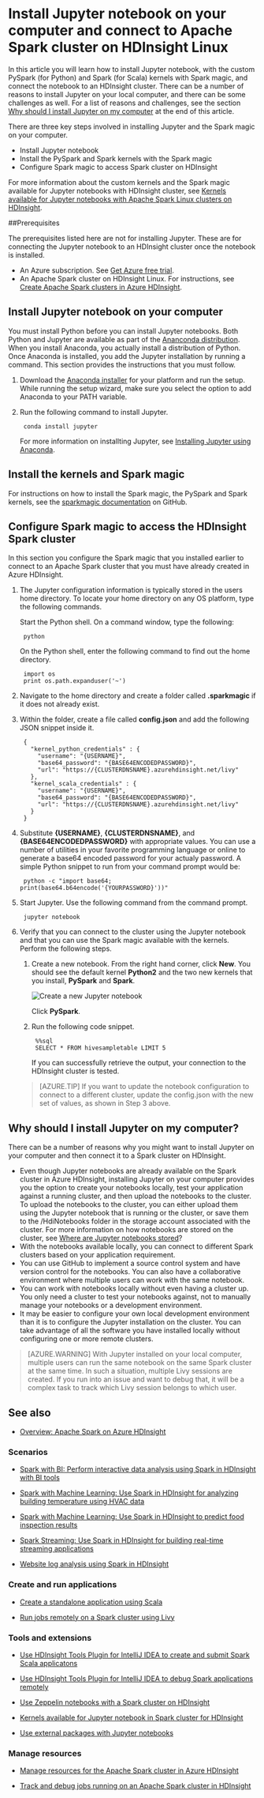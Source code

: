 <properties 
	pageTitle="Install Jupyter notebook on your computer and connect it to an HDInsight Spark cluster | Microsoft Azure" 
	description="Learn about how to install Jupyter notebook locally on your computer and connect it to an Apache Spark cluster on Azure HDInsight." 
	services="hdinsight" 
	documentationCenter="" 
	authors="nitinme" 
	manager="jhubbard" 
	editor="cgronlun"
	tags="azure-portal"/>

<tags 
	ms.service="hdinsight" 
	ms.workload="big-data" 
	ms.tgt_pltfrm="na" 
	ms.devlang="na" 
	ms.topic="article" 
	ms.date="09/26/2016" 
	ms.author="nitinme"/>


# Install Jupyter notebook on your computer and connect to Apache Spark cluster on HDInsight Linux

In this article you will learn how to install Jupyter notebook, with the custom PySpark (for Python) and Spark (for Scala) kernels with Spark magic, and connect the notebook to an HDInsight cluster. There can be a number of reasons to install Jupyter on your local computer, and there can be some challenges as well. For a list of reasons and challenges, see the section [Why should I install Jupyter on my computer](#why-should-i-install-jupyter-on-my-computer) at the end of this article.

There are three key steps involved in installing Jupyter and the Spark magic on your computer.

* Install Jupyter notebook
* Install the PySpark and Spark kernels with the Spark magic
* Configure Spark magic to access Spark cluster on HDInsight

For more information about the custom kernels and the Spark magic available for Jupyter notebooks with HDInsight cluster, see [Kernels available for Jupyter notebooks with Apache Spark Linux clusters on HDInsight](hdinsight-apache-spark-jupyter-notebook-kernels.md).

##Prerequisites

The prerequisites listed here are not for installing Jupyter. These are for connecting the Jupyter notebook to an HDInsight cluster once the notebook is installed.

- An Azure subscription. See [Get Azure free trial](https://azure.microsoft.com/documentation/videos/get-azure-free-trial-for-testing-hadoop-in-hdinsight/).
- An Apache Spark cluster on HDInsight Linux. For instructions, see [Create Apache Spark clusters in Azure HDInsight](hdinsight-apache-spark-jupyter-spark-sql.md).

## Install Jupyter notebook on your computer

You  must install Python before you can install Jupyter notebooks. Both Python and Jupyter are available as part of the [Ananconda distribution](https://www.continuum.io/downloads). When you install Anaconda, you actually install a distribution of Python. Once Anaconda is installed, you add the Jupyter installation by running a command. This section provides the instructions that you must follow.

1. Download the [Anaconda installer](https://www.continuum.io/downloads) for your platform and run the setup. While running the setup wizard, make sure you select the option to add Anaconda to your PATH variable.

2. Run the following command to install Jupyter.

		conda install jupyter

	For more information on installting Jupyter, see [Installing Jupyter using Anaconda](http://jupyter.readthedocs.io/en/latest/install.html).

## Install the kernels and Spark magic

For instructions on how to install the Spark magic, the PySpark and Spark kernels, see the [sparkmagic documentation](https://github.com/jupyter-incubator/sparkmagic#installation) on GitHub.

## Configure Spark magic to access the HDInsight Spark cluster

In this section you configure the Spark magic that you installed earlier to connect to an Apache Spark cluster that you must have already created in Azure HDInsight.

1. The Jupyter configuration information is typically stored in the users home directory. To locate your home directory on any OS platform, type the following commands.

	Start the Python shell. On a command window, type the following:

		python

	On the Python shell, enter the following command to find out the home directory.

		import os
		print os.path.expanduser('~')

2. Navigate to the home directory and create a folder called **.sparkmagic** if it does not already exist.

3. Within the folder, create a file called **config.json** and add the following JSON snippet inside it.

		{
		  "kernel_python_credentials" : {
		    "username": "{USERNAME}",
		    "base64_password": "{BASE64ENCODEDPASSWORD}",
		    "url": "https://{CLUSTERDNSNAME}.azurehdinsight.net/livy"
		  },
		  "kernel_scala_credentials" : {
		    "username": "{USERNAME}",
		    "base64_password": "{BASE64ENCODEDPASSWORD}",
		    "url": "https://{CLUSTERDNSNAME}.azurehdinsight.net/livy"
		  }
		}

4. Substitute **{USERNAME}**, **{CLUSTERDNSNAME}**, and **{BASE64ENCODEDPASSWORD}** with appropriate values. You can use a number of utilities in your favorite programming language or online to generate a base64 encoded password for your actualy password. A simple Python snippet to run from your command prompt would be:

		python -c "import base64; print(base64.b64encode('{YOURPASSWORD}'))"

5. Start Jupyter. Use the following command from the command prompt.

		jupyter notebook

6. Verify that you can connect to the cluster using the Jupyter notebook and that you can use the Spark magic available with the kernels. Perform the following steps.

	1. Create a new notebook. From the right hand corner, click **New**. You should see the default kernel **Python2** and the two new kernels that you install, **PySpark** and **Spark**.

		![Create a new Jupyter notebook](./media/hdinsight-apache-spark-jupyter-notebook-install-locally/jupyter-kernels.png "Create a new Jupyter notebook")

	
		Click **PySpark**.


	2. Run the following code snippet.

			%%sql
			SELECT * FROM hivesampletable LIMIT 5

		If you can successfully retrieve the output, your connection to the HDInsight cluster is tested.

	>[AZURE.TIP] If you want to update the notebook configuration to connect to a different cluster, update the config.json with the new set of values, as shown in Step 3 above. 

## Why should I install Jupyter on my computer?

There can be a number of reasons why you might want to install Jupyter on your computer and then connect it to a Spark cluster on HDInsight.

* Even though Jupyter notebooks are already available on the Spark cluster in Azure HDInsight, installing Jupyter on your computer provides you the option to create your notebooks locally, test your application against a running cluster, and then upload the notebooks to the cluster. To upload the notebooks to the cluster, you can either upload them using the Jupyter notebook that is running or the cluster, or save them to the /HdiNotebooks folder in the storage account associated with the cluster. For more information on how notebooks are stored on the cluster, see [Where are Jupyter notebooks stored](hdinsight-apache-spark-jupyter-notebook-kernels.md#where-are-the-notebooks-stored)?
* With the notebooks available locally, you can connect to different Spark clusters based on your application requirement.
* You can use GitHub to implement a source control system and have version control for the notebooks. You can also have a collaborative environment where multiple users can work with the same notebook.
* You can work with notebooks locally without even having a cluster up. You only need a cluster to test your notebooks against, not to manually manage your notebooks or a development environment.
* It may be easier to configure your own local development environment than it is to configure the Jupyter installation on the cluster.  You can take advantage of all the software you have installed locally without configuring one or more remote clusters.

>[AZURE.WARNING] With Jupyter installed on your local computer, multiple users can run the same notebook on the same Spark cluster at the same time. In such a situation, multiple Livy sessions are created. If you run into an issue and want to debug that, it will be a complex task to track which Livy session belongs to which user.




## <a name="seealso"></a>See also


* [Overview: Apache Spark on Azure HDInsight](hdinsight-apache-spark-overview.md)

### Scenarios

* [Spark with BI: Perform interactive data analysis using Spark in HDInsight with BI tools](hdinsight-apache-spark-use-bi-tools.md)

* [Spark with Machine Learning: Use Spark in HDInsight for analyzing building temperature using HVAC data](hdinsight-apache-spark-ipython-notebook-machine-learning.md)

* [Spark with Machine Learning: Use Spark in HDInsight to predict food inspection results](hdinsight-apache-spark-machine-learning-mllib-ipython.md)

* [Spark Streaming: Use Spark in HDInsight for building real-time streaming applications](hdinsight-apache-spark-eventhub-streaming.md)

* [Website log analysis using Spark in HDInsight](hdinsight-apache-spark-custom-library-website-log-analysis.md)

### Create and run applications

* [Create a standalone application using Scala](hdinsight-apache-spark-create-standalone-application.md)

* [Run jobs remotely on a Spark cluster using Livy](hdinsight-apache-spark-livy-rest-interface.md)

### Tools and extensions

* [Use HDInsight Tools Plugin for IntelliJ IDEA to create and submit Spark Scala applicatons](hdinsight-apache-spark-intellij-tool-plugin.md)

* [Use HDInsight Tools Plugin for IntelliJ IDEA to debug Spark applications remotely](hdinsight-apache-spark-intellij-tool-plugin-debug-jobs-remotely.md)

* [Use Zeppelin notebooks with a Spark cluster on HDInsight](hdinsight-apache-spark-use-zeppelin-notebook.md)

* [Kernels available for Jupyter notebook in Spark cluster for HDInsight](hdinsight-apache-spark-jupyter-notebook-kernels.md)

* [Use external packages with Jupyter notebooks](hdinsight-apache-spark-jupyter-notebook-use-external-packages.md)

### Manage resources

* [Manage resources for the Apache Spark cluster in Azure HDInsight](hdinsight-apache-spark-resource-manager.md)

* [Track and debug jobs running on an Apache Spark cluster in HDInsight](hdinsight-apache-spark-job-debugging.md)
